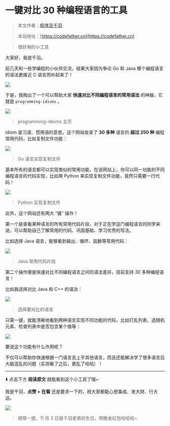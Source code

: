 # 一键对比 30 种编程语言的工具

> 本文作者：[程序员千羽](https://yuyuanweb.feishu.cn/wiki/Abldw5WkjidySxkKxU2cQdAtnah)
>
> 本站地址：[https://codefather.cn](https://codefather.cn)

> 很好用的小工具

大家好，我是千羽。

前几天和一些学编程的小伙伴交流，结果大家因为争论 Go 和 Java 哪个编程语言的语法更接近 C 语言而吵起来了！

![](https://pic.yupi.icu/5563/202311090925694.png)

于是，我掏出了一个可以帮助大家 **快速对比不同编程语言的常用语法** 的神器，它就是 `programming-idioms` 。

![](https://pic.yupi.icu/5563/202311090925662.png)

> programming-idioms 主页

idiom 是习语、惯用语的意思，这个网站收录了 **30 多种** 语言的 **超过 250 种** 编程常用代码，比如复制文件功能：

![](https://pic.yupi.icu/5563/202311090926409.png)

> Go 语言实现复制文件

基本所有的语言都可以实现类似的常用功能，在该网站上，你可以同一功能的不同编程语言的代码实现，比如用 Python 来实现复制文件功能，竟然只需要一行代码！

![](https://pic.yupi.icu/5563/202311090925656.png)

> Python 实现复制文件

此外，这个网站还有两大 “骚” 操作！

第一个是查看某种语言的所有常用代码片段，对于正在学这门编程语言的同学来说，可以帮助自己了解常用的代码、巩固基础、学习优秀的写法。

比如选择 Java 语言，能够看到输出、循环、函数等常用代码：

![](https://pic.yupi.icu/5563/202311090925722.png)

> Java 常用代码片段

第二个操作便是快速对比不同编程语言之间的语法差异，目前支持 30 多种编程语言！

比如我选择对比 Java 和 C++ 的语法：

![](https://pic.yupi.icu/5563/202311090925767.png)

> 选择要对比的语言

只需一键，就能清晰地看到两种语言实现不同功能的代码，比如打乱列表、选随机元素、检查列表中是否包含某个值等：

![](https://pic.yupi.icu/5563/202311090925385.png)

要说这个功能有什么作用呢？

不仅可以帮助你快速根据一门语言去上手其他语言，而且还能解决学了很多语言后大脑混乱的问题（实测看了之后，更乱了哈哈）！



------


⬇️ 点击下方 **阅读原文** 就能看到这个小工具了哦~

我是千羽，**点赞 + 在看** 还是要求一下的，祝大家都能心想事成、发大财、行大运。

![](https://pic.yupi.icu/5563/202311090925395.png)

> 顺带一提，11 月 3 日是千羽老弟的生日，明晚发红包哈哈哈~
